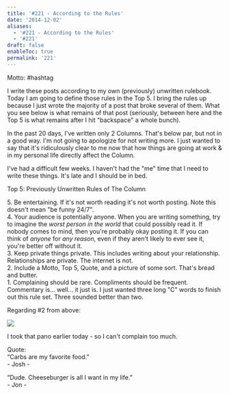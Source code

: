 ```yaml
---
title: '#221 - According to the Rules'
date: '2014-12-02'
aliases:
  - '#221 - According to the Rules'
  - '#221'
draft: false
enableToc: true
permalink: '221'
---
```


Motto: \#hashtag

  
I write these posts according to my own (previously) unwritten rulebook. Today I am going to define those rules in the Top 5\. I bring the rules up because I just wrote the majority of a post that broke several of them. What you see below is what remains of that post (seriously, between here and the Top 5 is what remains after I hit "backspace" a whole bunch).   
  
In the past 20 days, I've written only 2 Columns. That's below par, but not in a good way. I'm not going to apologize for not writing more. I just wanted to say that it's ridiculously clear to me now that how things are going at work & in my personal life directly affect the Column.  
  
I've had a difficult few weeks. I haven't had the "me" time that I need to write these things. It's late and I should be in bed.

  
Top 5: Previously Unwritten Rules of The Column

5\. Be entertaining. If it's not worth reading it's not worth posting. Note this doesn't mean "be funny 24/7".  
4\. Your audience is potentially anyone. When you are writing something, try to imagine the _worst person in the world_ that could possibly read it. If nobody comes to mind, then you're probably okay posting it. If you can think of _anyone_ for _any reason_, even if they aren't likely to ever see it, you're better off without it.  
3\. Keep private things private. This includes writing about your relationship. Relationships are private. The internet is not.  
2\. Include a Motto, Top 5, Quote, and a picture of some sort. That's bread and butter.  
1\. Complaining should be rare. Compliments should be frequent. Commentary is... well... it just is. I just wanted three long "C" words to finish out this rule set. Three sounded better than two.  
  
Regarding #2 from above:  
  
[![](assets/221-1.jpg)](http://1.bp.blogspot.com/-oX0RITPLCHs/VH6lj7qABxI/AAAAAAABh2o/qthhhUgoe%5FQ/s1600/PANO%5F20141202%5F181451.jpg)

  
I took that pano earlier today - so I can't complain too much.  
  
Quote:   
“Carbs are my favorite food.”  
\- Josh -  
  
“Dude. Cheeseburger is all I want in my life.”  
\- Jon -
